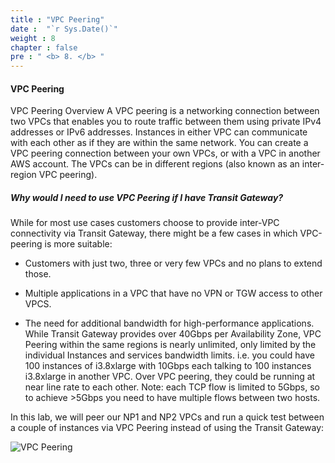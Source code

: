 ```yaml
---
title : "VPC Peering"
date :  "`r Sys.Date()`" 
weight : 8
chapter : false
pre : " <b> 8. </b> "
---
```


#### VPC Peering

VPC Peering Overview
A VPC peering is a networking connection between two VPCs that enables you to route traffic between them using private IPv4 addresses or IPv6 addresses. Instances in either VPC can communicate with each other as if they are within the same network. You can create a VPC peering connection between your own VPCs, or with a VPC in another AWS account. The VPCs can be in different regions (also known as an inter-region VPC peering).

##### Why would I need to use VPC Peering if I have Transit Gateway?

While for most use cases customers choose to provide inter-VPC connectivity via Transit Gateway, there might be a few cases in which VPC-peering is more suitable:

- Customers with just two, three or very few VPCs and no plans to extend those.

- Multiple applications in a VPC that have no VPN or TGW access to other VPCS.

- The need for additional bandwidth for high-performance applications. While Transit Gateway provides over 40Gbps per Availability Zone, VPC Peering within the same regions is nearly unlimited, only limited by the individual Instances and services bandwidth limits. i.e. you could have 100 instances of i3.8xlarge with 10Gbps each talking to 100 instances i3.8xlarge in another VPC. Over VPC peering, they could be running at near line rate to each other. Note: each TCP flow is limited to 5Gbps, so to achieve >5Gbps you need to have multiple flows between two hosts.

In this lab, we will peer our NP1 and NP2 VPCs and run a quick test between a couple of instances via VPC Peering instead of using the Transit Gateway:


![VPC Peering](/images/peer-np1tonp2diagram.png?featherlight=false&width=60pc)